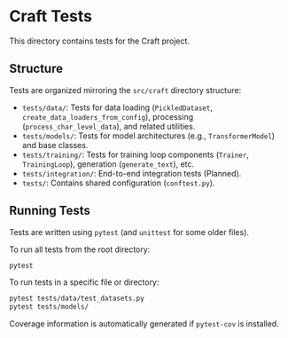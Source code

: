 # Craft Tests

This directory contains tests for the Craft project.

## Structure

Tests are organized mirroring the `src/craft` directory structure:

*   `tests/data/`: Tests for data loading (`PickledDataset`, `create_data_loaders_from_config`), processing (`process_char_level_data`), and related utilities.
*   `tests/models/`: Tests for model architectures (e.g., `TransformerModel`) and base classes.
*   `tests/training/`: Tests for training loop components (`Trainer`, `TrainingLoop`), generation (`generate_text`), etc.
*   `tests/integration/`: End-to-end integration tests (Planned).
*   `tests/`: Contains shared configuration (`conftest.py`).

## Running Tests

Tests are written using `pytest` (and `unittest` for some older files).

To run all tests from the root directory:

```bash
pytest
```

To run tests in a specific file or directory:

```bash
pytest tests/data/test_datasets.py
pytest tests/models/
```

Coverage information is automatically generated if `pytest-cov` is installed.